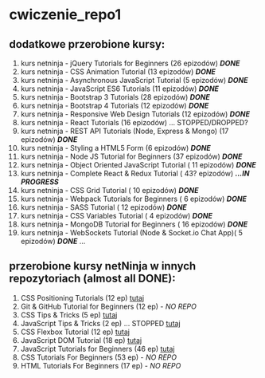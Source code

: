 # cwiczenie_repo1

## dodatkowe przerobione kursy:

1. kurs netninja - jQuery Tutorials for Beginners (26 epizodów) **_DONE_**
2. kurs netninja - CSS Animation Tutorial (13 epizodów) **_DONE_**
3. kurs netninja - Asynchronous JavaScript Tutorial (5 epizodów)  **_DONE_**
4. kurs netninja - JavaScript ES6 Tutorials (11 epizodów) **_DONE_**
5. kurs netninja - Bootstrap 3 Tutorials (28 epizodów) **_DONE_**
6. kurs netninja - Bootstrap 4 Tutorials (12 epizodów) **_DONE_**
7. kurs netninja - Responsive Web Design Tutorials (12 epizodów) **_DONE_**
8. kurs netninja - React Tutorials (16 epizodów) ... STOPPED/DROPPED?
9. kurs netninja - REST API Tutorials (Node, Express & Mongo) (17 epizodów) **_DONE_**
10. kurs netninja - Styling a HTML5 Form (6 epizodów) **_DONE_**
11. kurs netninja - Node JS Tutorial for Beginners (37 epizodów) **_DONE_**
12. kurs netninja - Object Oriented JavaScript Tutorial ( 11 epizodów) **_DONE_**
13. kurs netninja - Complete React & Redux Tutorial ( 43? epizodów) **_...IN PROGRESS_**
14. kurs netninja - CSS Grid Tutorial ( 10 epizodów)  **_DONE_**
15. kurs netninja - Webpack Tutorials for Beginners ( 6 epizodów) **_DONE_**
16. kurs netninja - SASS Tutorial ( 12 epizodów) **_DONE_**
17. kurs netninja - CSS Variables Tutorial ( 4 epizodów) **_DONE_**
18. kurs netninja - MongoDB Tutorial for Beginners ( 16 epizodów) **_DONE_**
19. kurs netninja - WebSockets Tutorial (Node & Socket.io Chat App)( 5 epizodów) **_DONE_**
...

## przerobione kursy netNinja w innych repozytoriach (almost all DONE):
1. CSS Positioning Tutorials (12 ep) [tutaj](https://github.com/DorotaPawlowska/kurs-netNinja-PosCSS)
2. Git & GitHub Tutorial for Beginners (12 ep) - _NO REPO_
3. CSS Tips & Tricks (5 ep) [tutaj](https://github.com/DorotaPawlowska/kurs-netNinja-TipsCSS)
4. JavaScript Tips & Tricks (2 ep) ... STOPPED  [tutaj](https://github.com/DorotaPawlowska/kurs-netNinja-TricksJS)
5. CSS Flexbox Tutorial (12 ep) [tutaj](https://github.com/DorotaPawlowska/kurs-netNinja-FlexBox)
6. JavaScript DOM Tutorial (18 ep) [tutaj](https://github.com/DorotaPawlowska/kurs-netNinja-JS/tree/JS-DOM-tuts)
7. JavaScript Tutorials for Beginners (46 ep) [tutaj](https://github.com/DorotaPawlowska/kurs-netNinja-JS/tree/master)
8. CSS Tutorials For Beginners (53 ep) - _NO REPO_
9. HTML Tutorials For Beginners (17 ep) - _NO REPO_
